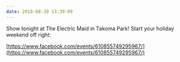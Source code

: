 ```yaml
---
date: 2018-08-30 13:39:09
---
```


Show tonight at The Electric Maid in Takoma Park! Start your holiday weekend off right:

[https://www.facebook.com/events/610855749295967/](https://www.facebook.com/events/610855749295967/)
